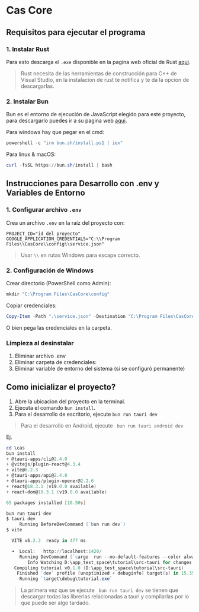# Cas Core

## Requisitos para ejecutar el programa

### 1. Instalar Rust

Para esto descarga el `.exe` disponible en la pagina web oficial de Rust
[aqui](https://www.rust-lang.org/tools/install).

> Rust necesita de las herramientas de construcción para C++ de Visual Studio, en la instalacion de rust te notifica y te da la opcion de descargarlas.

### 2. Instalar Bun

Bun es el entorno de ejecución de JavaScript elegido para este proyecto, para descargarlo puedes ir a su pagina web [aqui](https://bun.sh/).

Para windows hay que pegar en el cmd:
```powershell
powershell -c "irm bun.sh/install.ps1 | iex"
```
Para linux & macOS:
```powershell
curl -fsSL https://bun.sh/install | bash
```

## Instrucciones para Desarrollo con .env y Variables de Entorno

### 1. Configurar archivo `.env`

Crea un archivo `.env` en la raíz del proyecto con:
```env
PROJECT_ID="id del proyecto"
GOOGLE_APPLICATION_CREDENTIALS="C:\\Program Files\\CasCore\\config\\service.json"
```
> Usar `\\` en rutas Windows para escape correcto.

### 2. Configuración de Windows

Crear directorio (PowerShell como Admin):
```powershell
mkdir "C:\Program Files\CasCore\config"
```

Copiar credenciales:
```powershell
Copy-Item -Path ".\service.json" -Destination "C:\Program Files\CasCore\config\"
```
O bien pega las credenciales en la carpeta.


### Limpieza al desinstalar
1. Eliminar archivo .env
2. Eliminar carpeta de credenciales:
3. Eliminar variable de entorno del sistema (si se configuró permanente)

## Como inicializar el proyecto?

1. Abre la ubicacion del proyecto en la terminal.
2. Ejecuta el comando `bun install`.
3. Para el desarrollo de escritorio, ejecute `bun run tauri dev`

> Para el desarrollo en Android, ejecute ` bun run tauri android dev`

Ej.
```powershell
cd \cas
bun install
+ @tauri-apps/cli@2.4.0
+ @vitejs/plugin-react@4.3.4
+ vite@6.2.3
+ @tauri-apps/api@2.4.0
+ @tauri-apps/plugin-opener@2.2.6
+ react@18.3.1 (v19.0.0 available)
+ react-dom@18.3.1 (v19.0.0 available)

65 packages installed [10.50s]

bun run tauri dev
$ tauri dev
     Running BeforeDevCommand (`bun run dev`)
$ vite

  VITE v6.2.3  ready in 477 ms

  ➜  Local:   http://localhost:1420/
     Running DevCommand (`cargo  run --no-default-features --color always --`)
        Info Watching D:\app_test_space\tutorial\src-tauri for changes...
   Compiling tutorial v0.1.0 (D:\app_test_space\tutorial\src-tauri)
    Finished `dev` profile [unoptimized + debuginfo] target(s) in 15.35s
     Running `target\debug\tutorial.exe`
```
> La primera vez que se ejecute ` bun run tauri dev` se tienen que descargar todas las librerias relacionadas a tauri y compilarlas por lo que puede ser algo tardado.